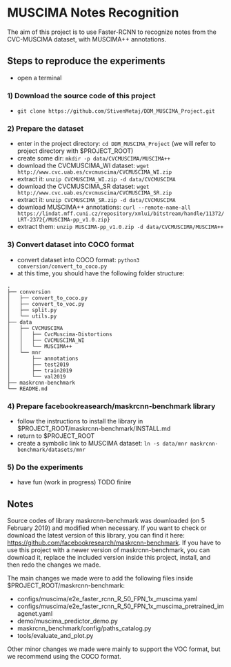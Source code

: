 # MUSCIMA Notes Recognition

The aim of this project is to use Faster-RCNN to recognize notes from the CVC-MUSCIMA dataset, with MUSCIMA++ annotations.

## Steps to reproduce the experiments
+ open a terminal
### 1) Download the source code of this project
+ `git clone https://github.com/StivenMetaj/DDM_MUSCIMA_Project.git`
### 2) Prepare the dataset
+ enter in the project directory:
`cd DDM_MUSCIMA_Project` (we will refer to project directory with $PROJECT_ROOT)
+ create some dir:
`mkdir -p data/CVCMUSCIMA/MUSCIMA++`
+ download the CVCMUSCIMA_WI dataset:
`wget http://www.cvc.uab.es/cvcmuscima/CVCMUSCIMA_WI.zip`
+ extract it:
`unzip CVCMUSCIMA_WI.zip -d data/CVCMUSCIMA`
+ download the CVCMUSCIMA_SR dataset:
`wget http://www.cvc.uab.es/cvcmuscima/CVCMUSCIMA_SR.zip`
+ extract it:
`unzip CVCMUSCIMA_SR.zip -d data/CVCMUSCIMA`
+ download MUSCIMA++ annotations:
`curl --remote-name-all https://lindat.mff.cuni.cz/repository/xmlui/bitstream/handle/11372/LRT-2372{/MUSCIMA-pp_v1.0.zip}`
+ extract them:
`unzip MUSCIMA-pp_v1.0.zip -d data/CVCMUSCIMA/MUSCIMA++`
### 3) Convert dataset into COCO format
+ convert dataset into COCO format:
`python3 conversion/convert_to_coco.py`
+ at this time, you should have the following folder structure:

`.`  
`├── conversion`  
`│   ├── convert_to_coco.py`  
`│   ├── convert_to_voc.py`  
`│   ├── split.py`  
`│   └── utils.py`  
`├── data`  
`│   ├── CVCMUSCIMA`   
`│   │   ├── CvcMuscima-Distortions`  
`│   │   ├── CVCMUSCIMA_WI`  
`│   │   └── MUSCIMA++`  
`│   └── mnr`  
`│       ├── annotations`  
`│       ├── test2019`  
`│       ├── train2019`  
`│       └── val2019`  
`├── maskrcnn-benchmark`  
`└── README.md`

### 4) Prepare facebookreasearch/maskrcnn-benchmark library
+ follow the instructions to install the library in $PROJECT_ROOT/maskrcnn-benchmark/INSTALL.md
+ return to $PROJECT_ROOT
+ create a symbolic link to MUSCIMA dataset:
`ln -s data/mnr maskrcnn-benchmark/datasets/mnr`
### 5) Do the experiments
+ have fun (work in progress) TODO finire


## Notes
Source codes of library maskrcnn-benchmark was downloaded (on 5 February 2019) and modified when necessary.
If you want to check or download the latest version of this library, you can find it here: https://github.com/facebookresearch/maskrcnn-benchmark.
If you have to use this project with a newer version of maskrcnn-benchmark, you can download it, replace the included version inside this project, install, and then redo the changes we made.

The main changes we made were to add the following files inside $PROJECT_ROOT/maskrcnn-benchmark:
+ configs/muscima/e2e_faster_rcnn_R_50_FPN_1x_muscima.yaml
+ configs/muscima/e2e_faster_rcnn_R_50_FPN_1x_muscima_pretrained_imagenet.yaml
+ demo/muscima_predictor_demo.py
+ maskrcnn_benchmark/config/paths_catalog.py
+ tools/evaluate_and_plot.py

Other minor changes we made were mainly to support the VOC format, but we recommend using the COCO format.